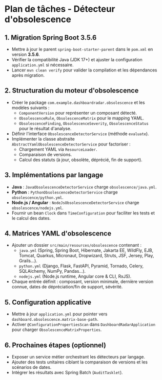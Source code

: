 # Plan de tâches - Détecteur d'obsolescence

## 1. Migration Spring Boot 3.5.6
- Mettre à jour le parent `spring-boot-starter-parent` dans le `pom.xml` en version **3.5.6**.
- Vérifier la compatibilité Java (JDK 17+) et ajuster la configuration `application.yml` si nécessaire.
- Lancer `mvn clean verify` pour valider la compilation et les dépendances après migration.

## 2. Structuration du moteur d'obsolescence
- Créer le package `com.example.dashboardradar.obsolescence` et les modèles suivants :
  - `ComponentVersion` pour représenter un composant détecté.
  - `ObsolescenceRule`, `ObsolescenceMatrix` pour le mapping YAML.
  - `ObsolescenceFinding`, `ObsolescenceSeverity`, `ObsolescenceStatus` pour le résultat d'analyse.
- Définir l'interface `ObsolescenceDetectorService` (méthode `evaluate`).
- Implémenter la classe abstraite `AbstractYamlObsolescenceDetectorService` pour factoriser :
  - Chargement YAML via `ResourceLoader`.
  - Comparaison de versions.
  - Calcul des statuts (à jour, obsolète, déprécié, fin de support).

## 3. Implémentations par langage
- **Java** : `JavaObsolescenceDetectorService` charge `obsolescence/java.yml`.
- **Python** : `PythonObsolescenceDetectorService` charge `obsolescence/python.yml`.
- **Node.js / Angular** : `NodeJsObsolescenceDetectorService` charge `obsolescence/nodejs.yml`.
- Fournir un bean `Clock` dans `TimeConfiguration` pour faciliter les tests et le calcul des dates.

## 4. Matrices YAML d'obsolescence
- Ajouter un dossier `src/main/resources/obsolescence` contenant :
  - `java.yml` (Spring, Spring Boot, Hibernate, Jakarta EE, WildFly, EJB, Tomcat, Quarkus, Micronaut, Dropwizard, Struts, JSF, Jersey, Play, Grails...).
  - `python.yml` (Django, Flask, FastAPI, Pyramid, Tornado, Celery, SQLAlchemy, NumPy, Pandas...).
  - `nodejs.yml` (Node.js runtime, Angular core & CLI, RxJS).
- Chaque entrée définit : composant, version minimale, dernière version connue, dates de dépréciation/fin de support, sévérité.

## 5. Configuration applicative
- Mettre à jour `application.yml` pour pointer vers `dashboard.obsolescence.matrix-base-path`.
- Activer `@ConfigurationPropertiesScan` dans `DashboardRadarApplication` pour charger `ObsolescenceMatrixProperties`.

## 6. Prochaines étapes (optionnel)
- Exposer un service métier orchestrant les détecteurs par langage.
- Ajouter des tests unitaires ciblant la comparaison de versions et les scénarios de dates.
- Intégrer les résultats avec Spring Batch (`AuditTasklet`).

